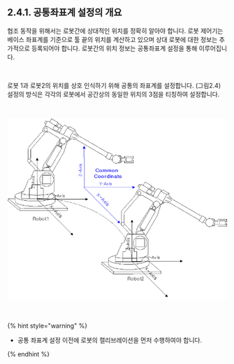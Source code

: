 ﻿## 2.4.1. 공통좌표계 설정의 개요




협조 동작을 위해서는 로봇간에 상대적인 위치를 정확히 알아야 합니다. 로봇 제어기는 베이스 좌표계를 기준으로 툴 끝의 위치를 계산하고 있으며 상대 로봇에 대한 정보는 추가적으로 등록되어야 합니다. 로봇간의 위치 정보는 공통좌표계 설정을 통해 이루어집니다.  
 
<br>

로봇 1과 로봇2의 위치를 상호 인식하기 위해 공통의 좌표계를 설정합니다. (그림2.4) 설정의 방식은 각각의 로봇에서 공간상의 동일한 위치의 3점을 티칭하여 설정합니다.  

<Br>

![[그림 2-4] 협조 로봇간 공통좌표계 설정](../../_assets/2-4.png)

<Br>

{% hint style="warning" %}
-	공통 좌표계 설정 이전에 로봇의 캘리브레이션을 먼저 수행하여야 합니다.  

{% endhint %}
